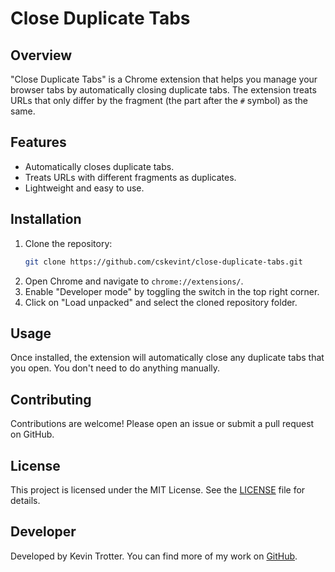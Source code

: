 
# Close Duplicate Tabs

## Overview

"Close Duplicate Tabs" is a Chrome extension that helps you manage your browser tabs by automatically closing duplicate tabs. The extension treats URLs that only differ by the fragment (the part after the `#` symbol) as the same.

## Features

- Automatically closes duplicate tabs.
- Treats URLs with different fragments as duplicates.
- Lightweight and easy to use.

## Installation

1. Clone the repository:
    ```sh
    git clone https://github.com/cskevint/close-duplicate-tabs.git
    ```
2. Open Chrome and navigate to `chrome://extensions/`.
3. Enable "Developer mode" by toggling the switch in the top right corner.
4. Click on "Load unpacked" and select the cloned repository folder.

## Usage

Once installed, the extension will automatically close any duplicate tabs that you open. You don't need to do anything manually.

## Contributing

Contributions are welcome! Please open an issue or submit a pull request on GitHub.

## License

This project is licensed under the MIT License. See the [LICENSE](LICENSE) file for details.

## Developer

Developed by Kevin Trotter. You can find more of my work on [GitHub](https://github.com/cskevint).
